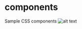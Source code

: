 # components
Sample CSS components 
![alt text](https://raw.githubusercontent.com/Samanthaanjei/components/munab/main/Sam.png)

